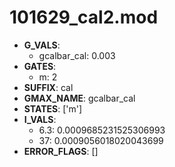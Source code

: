 # 101629_cal2.mod

- **G_VALS**:
  - gcalbar_cal: 0.003
- **GATES**:
  - m: 2
- **SUFFIX**: cal
- **GMAX_NAME**: gcalbar_cal
- **STATES**: ['m']
- **I_VALS**:
  - 6.3: 0.0009685231525306993
  - 37: 0.0009056018020043699
- **ERROR_FLAGS**: []
